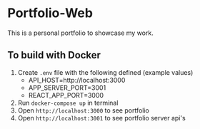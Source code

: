 # Portfolio-Web

This is a personal portfolio to showcase my work.

## To build with Docker

1. Create `.env` file with the following defined (example values)
    * API_HOST=http://localhost:3000
    * APP_SERVER_PORT=3001
    * REACT_APP_PORT=3000
2. Run `docker-compose up` in terminal
3. Open `http://localhost:3000` to see portfolio
4. Open `http://localhost:3001` to see portfolio server api's
